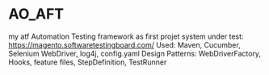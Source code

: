 # AO_AFT
my atf
Automation Testing framework as first projet
system under test: https://magento.softwaretestingboard.com/
Used: Maven, Cucumber, Selenium WebDriver, log4j, config.yaml
Design Patterns: WebDriverFactory, Hooks, feature files, StepDefinition, TestRunner
